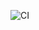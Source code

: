 ![CI](https://github.com/SergeyGurylev-Netology-Projects/ahs-02-dom/actions/workflows/web.yml/badge.svg)
